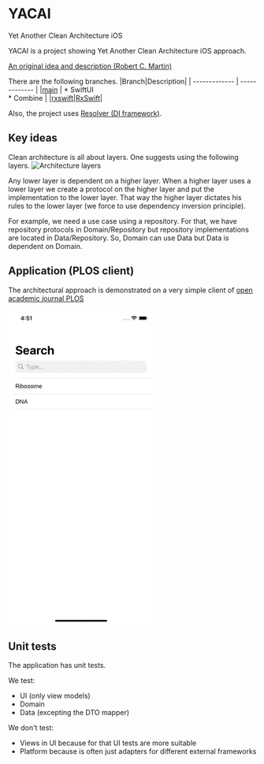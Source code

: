 # YACAI
Yet Another Clean Architecture iOS

YACAI is a project showing Yet Another Clean Architecture iOS approach.

[An original idea and description (Robert C. Martin)](https://blog.cleancoder.com/uncle-bob/2012/08/13/the-clean-architecture.html)

There are the following branches.
|Branch|Description|
| ------------- | ------------- |
|[main](https://github.com/al-76/YACAI) | * SwiftUI <br/> * Combine |
|[rxswift](https://github.com/al-76/YACAI/tree/rxswift)|[RxSwift](https://github.com/ReactiveX/RxSwift)|

Also, the project uses [Resolver (DI framework)](https://github.com/hmlongco/Resolver).

## Key ideas
Clean architecture is all about layers.
One suggests using the following layers.
![Architecture layers](https://github.com/al-76/YACAI/blob/main/Images/Sk%C3%A4rmavbild.png)

Any lower layer is dependent on a higher layer.
When a higher layer uses a lower layer we create a protocol on the higher layer and put the implementation to the lower layer.
That way the higher layer dictates his rules to the lower layer (we force to use dependency inversion principle).

For example, we need a use case using a repository. For that, we have repository protocols in Domain/Repository but repository implementations are located in Data/Repository.
So, Domain can use Data but Data is dependent on Domain.

## Application (PLOS client)
The architectural approach is demonstrated on a very simple client of [open academic journal PLOS](https://plos.org/)

![PLOS client](https://github.com/al-76/YACAI/blob/main/Images/Simulator%20Screen%20Recording%20-%20iPhone%2011.gif)


## Unit tests
The application has unit tests.

We test:
* UI (only view models)
* Domain
* Data (excepting the DTO mapper)

We don't test:
* Views in UI because for that UI tests are more suitable
* Platform because is often just adapters for different external frameworks
